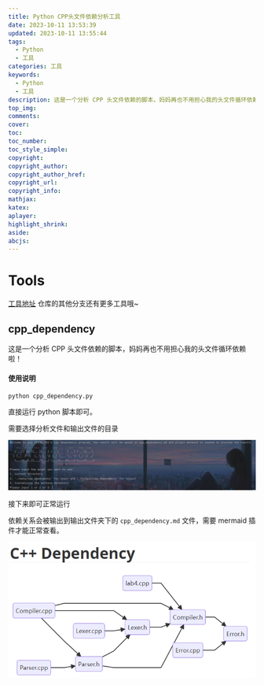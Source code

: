 ```yaml
---
title: Python CPP头文件依赖分析工具
date: 2023-10-11 13:53:39
updated: 2023-10-11 13:55:44
tags:
  - Python
  - 工具
categories: 工具
keywords:
  - Python
  - 工具
description: 这是一个分析 CPP 头文件依赖的脚本，妈妈再也不用担心我的头文件循环依赖啦！
top_img:
comments:
cover:
toc:
toc_number:
toc_style_simple:
copyright:
copyright_author:
copyright_author_href:
copyright_url:
copyright_info:
mathjax:
katex:
aplayer:
highlight_shrink:
aside:
abcjs:
---
```


# Tools

[工具地址](https://github.com/Cx330-502/Tools/tree/schedule) 仓库的其他分支还有更多工具哦~

## cpp_dependency

这是一个分析 CPP 头文件依赖的脚本，妈妈再也不用担心我的头文件循环依赖啦！

#### 使用说明

```shell
python cpp_dependency.py
```

直接运行 python 脚本即可。

需要选择分析文件和输出文件的目录

![运行截图](/files_/pics/post_pics/2023-10/2023-10-11-CPP头文件依赖分析工具/pic1.png)

接下来即可正常运行

依赖关系会被输出到输出文件夹下的 `cpp_dependency.md` 文件，需要 mermaid 插件才能正常查看。

![结果截图](/files_/pics/post_pics/2023-10/2023-10-11-CPP头文件依赖分析工具/pic2.png)
